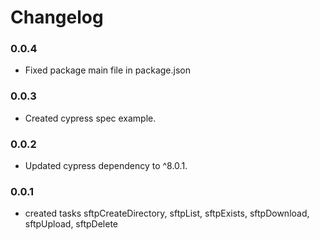 # Changelog

### 0.0.4

-   Fixed package main file in package.json

### 0.0.3

-   Created cypress spec example.

### 0.0.2

-   Updated cypress dependency to ^8.0.1.

### 0.0.1

-   created tasks sftpCreateDirectory, sftpList, sftpExists, sftpDownload, sftpUpload, sftpDelete
